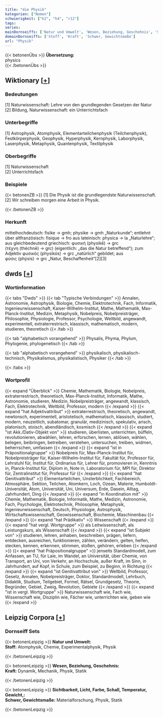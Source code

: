 ```yaml
---
title: "die Physik"
kategorien: ["Nomen"]
schwierigkeit: ["k2", "h4", "r12"]
tags:
series:
mainDornseiffs: ['Natur und Umwelt', 'Wesen, Beziehung, Geschehnis', 'Sichtbarkeit, Licht, Farbe, Schall, Temperatur, Gewicht,']
domainDornseiffs: ['Stoff', 'Kraft', 'Schwer, Gewichtsmaße']
url: "Physik"
---
```


{{< betonenÜbs >}}
**Übersetzung:**  
physics  
{{< /betonenÜbs >}}

## Wiktionary [[+](https://de.wiktionary.org/wiki/Physik)]

### Bedeutungen
[1] Naturwissenschaft: Lehre von den grundlegenden Gesetzen der Natur  
[2] Bildung, Naturwissenschaft: ein Unterrichtsfach  

### Unterbegriffe
[1] Astrophysik, Atomphysik, Elementarteilchenphysik (Teilchenphysik),  Festkörperphysik, Geophysik, Hyperphysik, Kernphysik, Laborphysik, Laserphysik, Metaphysik, Quantenphysik, Textilphysik  

### Oberbegriffe
[1] Naturwissenschaft  
[2] Unterrichtsfach  

### Beispiele
{{< betonenZB >}}
[1] Die Physik ist die grundlegendste Naturwissenschaft.  
[2] Wir schreiben morgen eine Arbeit in Physik.  

{{< /betonenZB >}}
### Herkunft
mittelhochdeutsch: fisike → gmh; physike → gmh „Naturkunde“; entlehnt über altfranzösisch: fisique → fro aus lateinisch: physica → la „Naturlehre“; aus gleichbedeutend griechisch: φυσική (physikē) → grc (τέχνη (théchnē) → grc) (eigentlich: „das die Natur betreffend“); zum Adjektiv φυσικός (physikós) → grc „natürlich“ gebildet; aus φύσις (phýsis) → grc „Natur, Beschaffenheit“[2][3]  



## dwds [[+](https://www.dwds.de/wb/Physik)]

### Wortinformation
{{< tabs "Dwds" >}}
{{< tab "Typische Verbindungen" >}}
Annalen, Astronomie, Astrophysik, Biologie, Chemie, Elektrotechnik, Fach, Informatik, Ingenieurwissenschaft, Kaiser-Wilhelm-Institut, Mathe, Mathematik, Max-Planck-Institut, Medizin, Metaphysik, Nobelpreis, Nobelpreisträger, Philosophie, Physiologie, Professor, Psychologie, Weltbild, angewandt, experimentell, extraterrestrisch, klassisch, mathematisch, modern, studieren, theoretisch
{{< /tab >}}

{{< tab "alphabetisch vorangehend" >}}
Physalis, Phyma, Phylum, Phylogenie, phylogenetisch
{{< /tab >}}

{{< tab "alphabetisch vorangehend" >}}
physikalisch, physikalisch-technisch, Physikalismus, physikalistisch, Physiker
{{< /tab >}}

{{< /tabs >}}

### Wortprofil
{{< expand "Überblick" >}} Chemie, Mathematik, Biologie, Nobelpreis, extraterrestrisch, theoretisch, Max-Planck-Institut, Informatik, Mathe, Astronomie, studieren, Medizin, Nobelpreisträger, angewandt, klassisch, Fach, Elektrotechnik, Weltbild, Professor, modern {{< /expand >}}
{{< expand "hat Adjektivattribut" >}} extraterrestrisch, theoretisch, angewandt, newtonsch, experimentell, aristotelisch, mathematisch, klassisch, studiert, modern, neuzeitlich, subatomar, granulär, medizinisch, spekulativ, arisch, platonisch, stoisch, abendländisch, kosmisch {{< /expand >}}
{{< expand "ist Akk./Dativ-Objekt von" >}} studieren, überlisten, unterrichten, büffeln, revolutionieren, abwählen, lehren, erforschen, lernen, ablösen, wählen, belegen, beibringen, betreiben, verstehen, untersuchen, treiben, widmen, beherrschen, umfassen {{< /expand >}}
{{< expand "ist in Präpositionalgruppe" >}} Nobelpreis für, Max-Planck-Institut für, Nobelpreisträger für, Kaiser-Wilhelm-Institut für, Fakultät für, Professor für, Lehrstuhl für, Institut für, Ordinarius für, Lehrer für, promovieren in, Kenntnis in, Planck-Institut für, Diplom in, Note in, Laboratorium für, MPI für, Direktor für, Zentralinstitut für, Professur für {{< /expand >}}
{{< expand "hat Genitivattribut" >}} Elementarteilchen, Unsterblichkeit, Fachbereich, Atmosphäre, Sektion, Teilchen, Atomkern, Loch, Ozean, Materie, Humboldt-Universität, Atom, Universität, Uni, Universum, Erde, Dasein, Alltag, Jahrhundert, Ding {{< /expand >}}
{{< expand "in Koordination mit" >}} Chemie, Mathematik, Biologie, Informatik, Mathe, Medizin, Astronomie, Fach, Psychologie, Elektrotechnik, Philosophie, Metaphysik, Ingenieurwissenschaft, Deutsch, Physiologie, Astrophysik, Wirtschaftswissenschaft, Geowissenschaft, Biochemie, Maschinenbau {{< /expand >}}
{{< expand "hat Prädikativ" >}} Wissenschaft {{< /expand >}}
{{< expand "hat vergl. Wortgruppe" >}} als Leitwissenschaft, als Leistungskurs, als Wissenschaft {{< /expand >}}
{{< expand "ist Subjekt von" >}} studieren, lehren, anhaben, beschreiben, prägen, liefern, entdecken, ausreichen, funktionieren, zählen, verändern, gelten, helfen, stecken, kennen, erkennen, stimmen, stoßen, gehören, erleben {{< /expand >}}
{{< expand "hat Präpositionalgruppe" >}} jenseits Standardmodell, zum Anfassen, an TU, für Laie, im Wandel, an Universität, über Chemie, von Transport, an Uni, von Verkehr, an Hochschule, außer Kraft, im Sinn, in Jahrhundert, auf Kopf, in Schule, zum Beispiel, zu Beginn, in Richtung {{< /expand >}}
{{< expand "ist Genitivattribut von" >}} Weltbild, Professor, Gesetz, Annalen, Nobelpreisträger, Doktor, Standardmodell, Lehrbuch, Didaktik, Studium, Teilgebiet, Formel, Rätsel, Grundgesetz, Theorie, Begründer, Gebiet, Zweig, Revolution, Gebiete {{< /expand >}}
{{< expand "ist in vergl. Wortgruppe" >}} Naturwissenschaft wie, Fach wie, Wissenschaft wie, Disziplin wie, Fächer wie, unterrichten wie, geben wie {{< /expand >}}

## Leipzig Corpora [[+](https://corpora.uni-leipzig.de/en/res?word=Physik&corpusId=deu_newscrawl-public_2018)]

### Dornseiff Sets
{{< betonenLeipzig >}}
**Natur und Umwelt:**  
**Stoff:** Atomphysik, Chemie, Experimentalphysik, Physik  

{{< /betonenLeipzig >}}


{{< betonenLeipzig >}}
**Wesen, Beziehung, Geschehnis:**  
**Kraft:** Dynamik, Mechanik, Physik, Statik  

{{< /betonenLeipzig >}}


{{< betonenLeipzig >}}
**Sichtbarkeit, Licht, Farbe, Schall, Temperatur, Gewicht,:**  
**Schwer, Gewichtsmaße:** Materialforschung, Physik, Statik  

{{< /betonenLeipzig >}}
